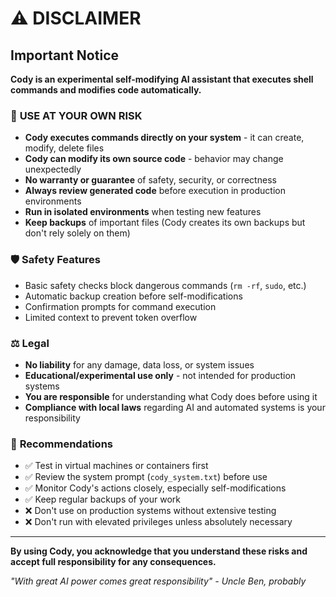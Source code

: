 # ⚠️ DISCLAIMER

## Important Notice

**Cody is an experimental self-modifying AI assistant that executes shell commands and modifies code automatically.** 

### 🚨 **USE AT YOUR OWN RISK**

- **Cody executes commands directly on your system** - it can create, modify, delete files
- **Cody can modify its own source code** - behavior may change unexpectedly
- **No warranty or guarantee** of safety, security, or correctness
- **Always review generated code** before execution in production environments
- **Run in isolated environments** when testing new features
- **Keep backups** of important files (Cody creates its own backups but don't rely solely on them)

### 🛡️ **Safety Features**

- Basic safety checks block dangerous commands (`rm -rf`, `sudo`, etc.)
- Automatic backup creation before self-modifications
- Confirmation prompts for command execution
- Limited context to prevent token overflow

### ⚖️ **Legal**

- **No liability** for any damage, data loss, or system issues
- **Educational/experimental use only** - not intended for production systems
- **You are responsible** for understanding what Cody does before using it
- **Compliance with local laws** regarding AI and automated systems is your responsibility

### 🔧 **Recommendations**

- ✅ Test in virtual machines or containers first
- ✅ Review the system prompt (`cody_system.txt`) before use
- ✅ Monitor Cody's actions closely, especially self-modifications
- ✅ Keep regular backups of your work
- ❌ Don't use on production systems without extensive testing
- ❌ Don't run with elevated privileges unless absolutely necessary

---

**By using Cody, you acknowledge that you understand these risks and accept full responsibility for any consequences.**

*"With great AI power comes great responsibility" - Uncle Ben, probably*
